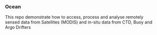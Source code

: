 ### Ocean
This repo demonstrate how to access, process and analyse remotely sensed data from Satellites (MODIS) and in-situ data from CTD, Buoy and Argo Drifters
